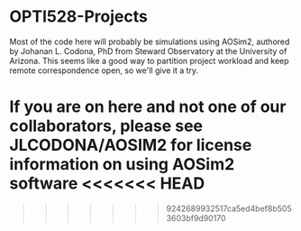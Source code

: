 
# OPTI528-Projects
Most of the code here will probably be simulations using AOSim2, authored by Johanan L. Codona, PhD from Steward Observatory at the University of Arizona.  This seems like a good way to partition project workload and keep remote correspondence open, so we'll give it a try.

If you are on here and not one of our collaborators, please see JLCODONA/AOSIM2 for license information on using AOSim2 software
<<<<<<< HEAD
=======


>>>>>>> 9242689932517ca5ed4bef8b5053603bf9d90170
